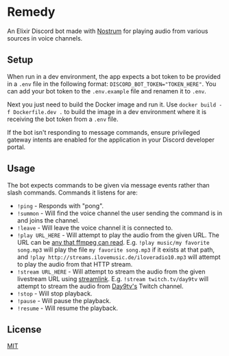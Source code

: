 # Remedy
An Elixir Discord bot made with [Nostrum](https://github.com/Kraigie/nostrum) for playing audio from various sources in voice channels.

## Setup
When run in a dev environment, the app expects a bot token to be provided in a `.env` file in the following format: `DISCORD_BOT_TOKEN="TOKEN_HERE"`. You can add your bot token to the `.env.example` file and renamen it to `.env`.

Next you just need to build the Docker image and run it. Use `docker build -f Dockerfile.dev .` to build the image in a dev environment where it is receiving the bot token from a `.env` file.

If the bot isn't responding to message commands, ensure privileged gateway intents are enabled for the application in your Discord developer portal.

## Usage
The bot expects commands to be given via message events rather than slash commands. Commands it listens for are:
* `!ping` - Responds with "pong".
* `!summon` - Will find the voice channel the user sending the command is in and joins the channel.
* `!leave` - Will leave the voice channel it is connected to.
* `!play URL_HERE` - Will attempt to play the audio from the given URL. The URL can be [any that ffmpeg can read](https://www.ffmpeg.org/ffmpeg-protocols.html). E.g. `!play music/my favorite song.mp3` will play the file `my favorite song.mp3` if it exists at that path, and `!play http://streams.ilovemusic.de/iloveradio10.mp3` will attempt to play the audio from that HTTP stream.
* `!stream URL_HERE` - Will attempt to stream the audio from the given livestream URL using [streamlink](https://streamlink.github.io/index.html). E.g. `!stream twitch.tv/day9tv` will attempt to stream the audio from [Day9tv's](https://www.twitch.tv/day9tv) Twitch channel.
* `!stop` - Will stop playback.
* `!pause` - Will pause the playback.
* `!resume` - Will resume the playback.

## License
[MIT](https://choosealicense.com/licenses/mit/)